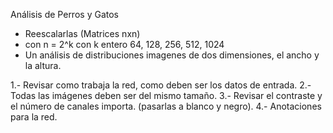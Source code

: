 Análisis de Perros y Gatos 

- Reescalarlas (Matrices nxn)
- con n = 2^k con k entero 64, 128, 256, 512, 1024
- Un análisis de distribuciones imagenes de dos dimensiones, el ancho y la altura.

1.- Revisar como trabaja la red, como deben ser los datos de entrada.
2.- Todas las imágenes deben ser del mismo tamaño.
3.- Revisar el contraste y el número de canales importa. (pasarlas a blanco y negro).
4.- Anotaciones para la red. 